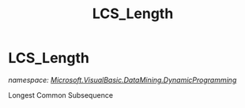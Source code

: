 ﻿---
title: LCS_Length
---

# LCS_Length
_namespace: [Microsoft.VisualBasic.DataMining.DynamicProgramming](N-Microsoft.VisualBasic.DataMining.DynamicProgramming.html)_

Longest Common Subsequence




